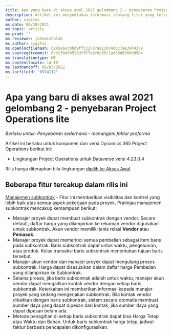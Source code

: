 ```yaml
---
title: Apa yang baru di akses awal 2021 gelombang 2 - penyebaran Project Operations lite
description: Artikel ini menyediakan informasi tentang fitur yang tersedia dalam rilis akses Awal gelombang 2 2021 penyebaran Project Operations lite.
author: sigitac
ms.date: 08/10/2021
ms.topic: article
ms.prod: ''
ms.reviewer: johnmichalak
ms.author: sigitac
ms.openlocfilehash: d245868c8bd9ff332707a81c074d6c7ae3649378
ms.sourcegitcommit: 6cfc50d89528df977a8f6a55c1ad39d99800d9b4
ms.translationtype: MT
ms.contentlocale: id-ID
ms.lasthandoff: 06/03/2022
ms.locfileid: "8924112"
---
```

# <a name="whats-new-2021-wave-2-early-access---project-operations-lite-deployment"></a>Apa yang baru di akses awal 2021 gelombang 2 - penyebaran Project Operations lite

_Berlaku untuk: Penyebaran sederhana - menangani faktur proforma_

Artikel ini berlaku untuk komponen dan versi Dynamics 365 Project Operations berikut ini:

  - Lingkungan Project Operations untuk Dataverse versi 4.23.0.4

Rilis hanya diterapkan bila lingkungan [dipilih ke Akses Awal](/power-platform/admin/opt-in-early-access-updates#how-to-enable-early-access-updates).

## <a name="features-included-in-this-release"></a>Beberapa fitur tercakup dalam rilis ini

[Manajemen subkontrak](/dynamics365/project-operations/pro/subcontracting/managing-subcontracts-overview) - Fitur ini memberikan visibilitas dan kontrol yang lebih baik atas semua aspek pekerjaan pada proyek. Pratinjau manajemen subkontrak mencakup kemampuan berikut:

  - Manajer proyek dapat membuat subkontrak dengan vendor. Secara default, daftar harga yang dilampirkan ke rekaman vendor digunakan untuk subkontrak. Akun vendor memiliki jenis relasi **Vendor** atau **Pemasok**.
  - Manajer proyek dapat memerinci semua pembelian sebagai item baris pada subkontrak. Baris subkontrak dapat untuk waktu, pengeluaran, atau produk. Kelas transaksi baris subkontrak menentukan tujuan baris tersebut.
  - Manajer akun vendor dan manajer proyek dapat mengulang proses subkontrak. Harga dapat disesuaikan dalam daftar harga Pembelian yang dilampirkan ke Subkontrak.
  - Selama proses, jika baris subkontrak adalah untuk waktu, manajer akun vendor dapat mengaitkan kontak vendor dengan setiap baris subkontrak. Keterkaitan ini memberikan informasi kepada manajer proyek yang sedang mengerjakan subkontrak. Bila kontak vendor dikaitkan dengan baris subkontrak, sistem secara otomatis membuat sumber daya yang dapat dipesan dari kontak, jika sumber daya yang dapat dipesan belum ada.
  - Metode penagihan di setiap baris subkontrak dapat bisa Harga Tetap atau Waktu dan Bahan. Untuk baris subkontrak harga tetap, jadwal faktur berbasis pencapaian dikonfigurasikan.
